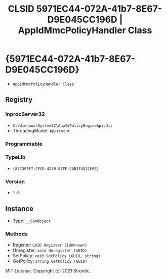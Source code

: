 ﻿---
title: "CLSID 5971EC44-072A-41b7-8E67-D9E045CC196D | AppIdMmcPolicyHandler Class"
excerpt: What is COM-Object CLSID 5971EC44-072A-41b7-8E67-D9E045CC196D?
---

# {5971EC44-072A-41b7-8E67-D9E045CC196D}

* `AppIdMmcPolicyHandler Class`

## Registry


### InprocServer32

* `C:\Windows\System32\AppIdPolicyEngineApi.dll`
* ThreadingModel: `Apartment`

### Programmable


### TypeLib

* `{85C3F8F7-CFCE-4259-87FF-CAB1F4521F6E}`

### Version

* `1.0`

## Instance

* Type: `__ComObject`

### Methods

* Register: `GUID Register (IUnknown)`
* Unregister: `void Unregister (GUID)`
* SetPolicy: `void SetPolicy (GUID, string)`
* GetPolicy: `string GetPolicy (GUID)`

MIT License. Copyright (c) 2021 Strontic.


